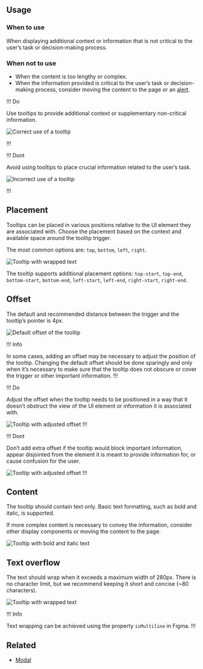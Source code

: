 ## Usage

### When to use

When displaying additional context or information that is not critical to the user’s task or decision-making process.

### When not to use

- When the content is too lengthy or complex.
- When the information provided is critical to the user’s task or decision-making process, consider moving the content to the page or an [alert](https://helios.hashicorp.design/components/alert).

!!! Do

Use tooltips to provide additional context or supplementary non-critical information.

![Correct use of a tooltip](/assets/components/tooltip/tooltip-when-to-use.png)

!!!

!!! Dont

Avoid using tooltips to place crucial information related to the user’s task.

![Incorrect use of a tooltip](/assets/components/tooltip/tooltip-when-not-to-use.png)

!!!


## Placement

Tooltips can be placed in various positions relative to the UI element they are associated with. Choose the placement based on the context and available space around the tooltip trigger.

The most common options are: `top`, `bottom`, `left`, `right`.

![Tooltip with wrapped text](/assets/components/tooltip/tooltip-placement.png)

The tooltip supports additional placement options: `top-start`, `top-end`, `bottom-start`, `bottom-end`, `left-start`, `left-end`, `right-start`, `right-end`.

## Offset

The default and recommended distance between the trigger and the tooltip’s pointer is 4px.

![Default offset of the tooltip](/assets/components/tooltip/tooltip-spacing.png)

!!! Info

 In some cases, adding an offset may be necessary to adjust the position of the tooltip. Changing the default offset should be done sparingly and only when it’s necessary to make sure that the tooltip does not obscure or cover the trigger or other important information.
!!!

!!! Do

Adjust the offset when the tooltip needs to be positioned in a way that it doesn’t obstruct the view of the UI element or information it is associated with.

![Tooltip with adjusted offset](/assets/components/tooltip/tooltip-offset-do.png)
!!!

!!! Dont

Don’t add extra offset if the tooltip would block important information, appear disjointed from the element it is meant to provide information for, or cause confusion for the user.

![Tooltip with adjusted offset](/assets/components/tooltip/tooltip-offset-dont.png)
!!!

## Content

The tooltip should contain text only. Basic text formatting, such as bold and italic, is supported.

If more complex content is necessary to convey the information, consider other display components or moving the content to the page.

![Tooltip with bold and italic text](/assets/components/tooltip/tooltip-text-formatting.png)

## Text overflow

The text should wrap when it exceeds a maximum width of 280px. There is no character limit, but we recommend keeping it short and concise (~80 characters).

![Tooltip with wrapped text](/assets/components/tooltip/tooltip-text-wrapping.png)

!!! Info

Text wrapping can be achieved using the property `isMultiline` in Figma.
!!!

## Related

<!-- only include the 2 most similar/related components -->
- [Modal](https://helios.hashicorp.design/components/modal)
